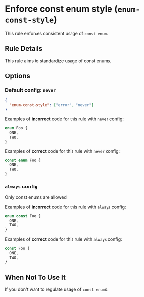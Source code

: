 # Enforce const enum style (`enum-const-style`)

This rule enforces consistent usage of `const enum`.

## Rule Details

This rule aims to standardize usage of const enums.

## Options

### Default config: `never`

```JSON
{
  "enum-const-style": ["error", "never"]
}
```

Examples of **incorrect** code for this rule with `never` config:

```ts
enum Foo {
  ONE,
  TWO,
}
```

Examples of **correct** code for this rule with `never` config:

```ts
const enum Foo {
  ONE,
  TWO,
}
```

### `always` config

Only const enums are allowed

Examples of **incorrect** code for this rule with `always` config:

```ts
enum const Foo {
  ONE,
  TWO,
}
```

Examples of **correct** code for this rule with `always` config:

```ts
const Foo {
  ONE,
  TWO,
}
```

## When Not To Use It

If you don't want to regulate usage of `const enum`s.
